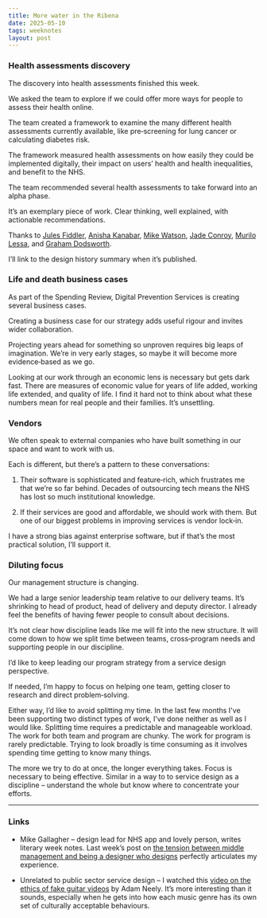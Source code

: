 ```yaml
---
title: More water in the Ribena
date: 2025-05-10
tags: weeknotes
layout: post
---
```


### Health assessments discovery

The discovery into health assessments finished this week.

We asked the team to explore if we could offer more ways for people to assess their health online.

The team created a framework to examine the many different health assessments currently available, like pre‑screening for lung cancer or calculating diabetes risk.

The framework measured health assessments on how easily they could be implemented digitally, their impact on users’ health and health inequalities, and benefit to the NHS.

The team recommended several health assessments to take forward into an alpha phase.

It’s an exemplary piece of work. Clear thinking, well explained, with actionable recommendations.

Thanks to [Jules Fiddler](https://www.linkedin.com/in/juliefidlerrawcoachingltd/), [Anisha Kanabar](https://www.linkedin.com/in/anishakanabar/), [Mike Watson](https://www.linkedin.com/in/michael-watson-ph-d-797a07a1/), [Jade Conroy](https://www.linkedin.com/in/jade-conroy-855839111/), [Murilo Lessa](https://www.linkedin.com/in/murilogimeneslessa/?originalSubdomain=uk), and [Graham Dodsworth](https://www.linkedin.com/in/graham-dodsworth-9440a378/).

I’ll link to the design history summary when it’s published.

### Life and death business cases

As part of the Spending Review, Digital Prevention Services is creating several business cases.

Creating a business case for our strategy adds useful rigour and invites wider collaboration.

Projecting years ahead for something so unproven requires big leaps of imagination. We’re in very early stages, so maybe it will become more evidence‑based as we go.

Looking at our work through an economic lens is necessary but gets dark fast. There are measures of economic value for years of life added, working life extended, and quality of life. I find it hard not to think about what these numbers mean for real people and their families. It’s unsettling.

### Vendors

We often speak to external companies who have built something in our space and want to work with us.

Each is different, but there’s a pattern to these conversations:

1. Their software is sophisticated and feature‑rich, which frustrates me that we’re so far behind. Decades of outsourcing tech means the NHS has lost so much institutional knowledge.

2. If their services are good and affordable, we should work with them. But one of our biggest problems in improving services is vendor lock‑in.

I have a strong bias against enterprise software, but if that’s the most practical solution, I’ll support it.

### Diluting focus

Our management structure is changing.

We had a large senior leadership team relative to our delivery teams. It’s shrinking to head of product, head of delivery and deputy director. I already feel the benefits of having fewer people  to consult about decisions.

It’s not clear how discipline leads like me will fit into the new structure. It will come down to how we split time between teams, cross‑program needs and supporting people in our discipline.

I’d like to keep leading our program strategy from a service design perspective.

If needed, I’m happy to focus on helping one team, getting closer to research and direct problem‑solving.

Either way, I’d like to avoid splitting my time. In the last few months I've been supporting two distinct types of work, I’ve done neither as well as I would like. Splitting time requires a predictable and manageable workload. The work for both team and program are chunky. The work for program is rarely predictable. Trying to look broadly is time consuming as it involves spending time getting to know many things.

The more we try to do at once, the longer everything takes. Focus is necessary to being effective. Similar in a way to to service design as a discipline – understand the whole but know where to concentrate your efforts.

---

### Links

- Mike Gallagher – design lead for NHS app and lovely person, writes literary week notes. Last week’s post on [the tension between middle management and being a designer who designs](https://mikegallagher.org/weeknote-wc-28-april-2025/) perfectly articulates my experience.

- Unrelated to public sector service design – I watched this [video on the ethics of fake guitar videos](https://youtu.be/R1QEV9euGAg?si=HjqDPdZryCp9cb9E) by Adam Neely. It’s more interesting than it sounds, especially when he gets into how each music genre has its own set of culturally acceptable behaviours.

